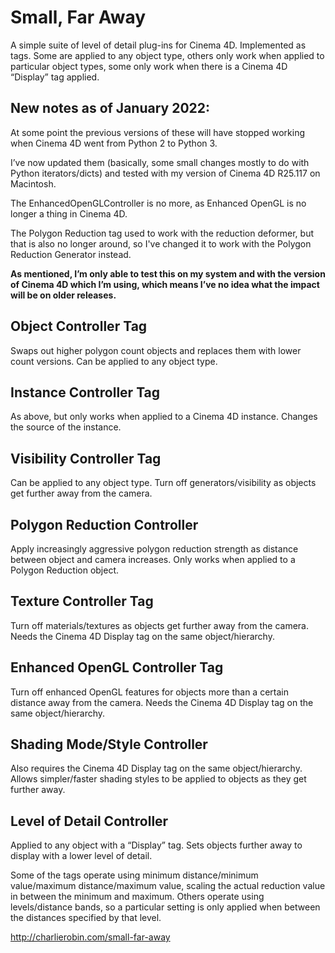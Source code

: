 # Small, Far Away
A simple suite of level of detail plug-ins for Cinema 4D. Implemented as tags. Some are applied to any object type, others only work when applied to particular object types, some only work when there is a Cinema 4D “Display” tag applied.

## New notes as of January 2022:

At some point the previous versions of these will have stopped working when Cinema 4D went from Python 2 to Python 3.

I’ve now updated them (basically, some small changes mostly to do with Python iterators/dicts) and tested with my version of Cinema 4D R25.117 on Macintosh.

The EnhancedOpenGLController is no more, as Enhanced OpenGL is no longer a thing in Cinema 4D.

The Polygon Reduction tag used to work with the reduction deformer, but that is also no longer around, so I've changed it to work with the Polygon Reduction Generator instead.

**As mentioned, I’m only able to test this on my system and with the version of Cinema 4D which I’m using, which means I’ve no idea what the impact will be on older releases.**

## Object Controller Tag

Swaps out higher polygon count objects and replaces them with lower count versions. Can be applied to any object type.

## Instance Controller Tag

As above, but only works when applied to a Cinema 4D instance. Changes the source of the instance.

## Visibility Controller Tag

Can be applied to any object type. Turn off generators/visibility as objects get further away from the camera.

## Polygon Reduction Controller

Apply increasingly aggressive polygon reduction strength as distance between object and camera increases. Only works when applied to a Polygon Reduction object.

## Texture Controller Tag

Turn off materials/textures as objects get further away from the camera. Needs the Cinema 4D Display tag on the same object/hierarchy.

## Enhanced OpenGL Controller Tag

Turn off enhanced OpenGL features for objects more than a certain distance away from the camera. Needs the Cinema 4D Display tag on the same object/hierarchy.

## Shading Mode/Style Controller

Also requires the Cinema 4D Display tag on the same object/hierarchy. Allows simpler/faster shading styles to be applied to objects as they get further away.

## Level of Detail Controller

Applied to any object with a “Display” tag. Sets objects further away to display with a lower level of detail.

Some of the tags operate using minimum distance/minimum value/maximum distance/maximum value, scaling the actual reduction value in between the minimum and maximum. Others operate using levels/distance bands, so a particular setting is only applied when between the distances specified by that level.

http://charlierobin.com/small-far-away

